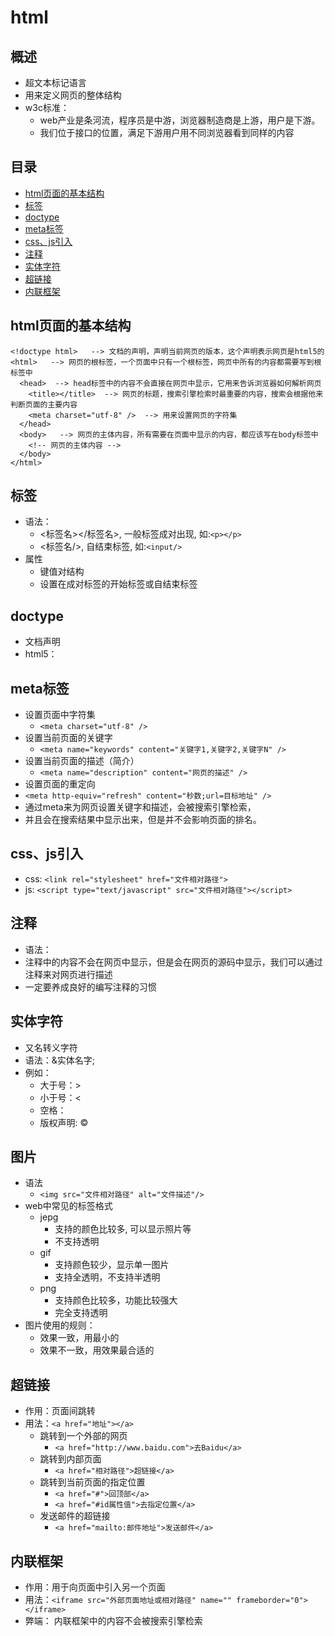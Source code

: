 # html
## 概述
* 超文本标记语言
* 用来定义网页的整体结构
* w3c标准：
  * web产业是条河流，程序员是中游，浏览器制造商是上游，用户是下游。
  * 我们位于接口的位置，满足下游用户用不同浏览器看到同样的内容
## 目录
* [html页面的基本结构](#html页面的基本结构)
* [标签](#标签)
* [doctype](#doctype)
* [meta标签](#meta标签)
* [css、js引入](#css、js引入)
* [注释](#注释)
* [实体字符](#实体字符)
* [超链接](#超链接)
* [内联框架](#内联框架)
## html页面的基本结构
```
<!doctype html>   --> 文档的声明，声明当前网页的版本，这个声明表示网页是html5的
<html>   --> 网页的根标签，一个页面中只有一个根标签，网页中所有的内容都需要写到根标签中
  <head>  --> head标签中的内容不会直接在网页中显示，它用来告诉浏览器如何解析网页
    <title></title>  --> 网页的标题，搜索引擎检索时最重要的内容，搜索会根据他来判断页面的主要内容
    <meta charset="utf-8" />  --> 用来设置网页的字符集
  </head>
  <body>   --> 网页的主体内容，所有需要在页面中显示的内容，都应该写在body标签中
    <!-- 网页的主体内容 -->
  </body> 
</html>
```
## 标签
* 语法：
  * <标签名></标签名>, 一般标签成对出现, 如:`<p></p>`
  * <标签名/>, 自结束标签, 如:`<input/>`
* 属性
  * 键值对结构
  * 设置在成对标签的开始标签或自结束标签
## doctype
* 文档声明
* html5：<!doctype html>
## meta标签
* 设置页面中字符集
  * `<meta charset="utf-8" />`
* 设置当前页面的关键字
  * `<meta name="keywords" content="关键字1,关键字2,关键字N" />`
* 设置当前页面的描述（简介）
  * `<meta name="description" content="网页的描述" />`
*  设置页面的重定向
  * `<meta http-equiv="refresh" content="秒数;url=目标地址" />`
*  通过meta来为网页设置关键字和描述，会被搜索引擎检索，
  * 并且会在搜索结果中显示出来，但是并不会影响页面的排名。
## css、js引入
* css: `<link rel="stylesheet" href="文件相对路径">`
* js: `<script type="text/javascript" src="文件相对路径"></script>`
## 注释
* 语法：<!-- 注释 -->
* 注释中的内容不会在网页中显示，但是会在网页的源码中显示，我们可以通过注释来对网页进行描述
* 一定要养成良好的编写注释的习惯
## 实体字符
* 又名转义字符
* 语法：&实体名字;
* 例如：
  * 大于号：&gt;
  * 小于号：&lt;
  * 空格： &nbsp;
  * 版权声明: &copy;
## 图片
* 语法
  * `<img src="文件相对路径" alt="文件描述"/>`
* web中常见的标签格式
  * jepg
    * 支持的颜色比较多, 可以显示照片等
    * 不支持透明
  * gif
    * 支持颜色较少，显示单一图片
    * 支持全透明，不支持半透明
  * png
    * 支持颜色比较多，功能比较强大
    * 完全支持透明
* 图片使用的规则：
  * 效果一致，用最小的
  * 效果不一致，用效果最合适的
## 超链接
* 作用：页面间跳转
* 用法：`<a href="地址"></a>`
  * 跳转到一个外部的网页
    * `<a href="http://www.baidu.com">去Baidu</a>`
  * 跳转到内部页面
    * `<a href="相对路径">超链接</a>`
  * 跳转到当前页面的指定位置
    * `<a href="#">回顶部</a>`
    * `<a href="#id属性值">去指定位置</a>`
  * 发送邮件的超链接
    * `<a href="mailto:邮件地址">发送邮件</a>`
## 内联框架
* 作用：用于向页面中引入另一个页面
* 用法：`<iframe src="外部页面地址或相对路径" name="" frameborder="0"></iframe>`
* 弊端： 内联框架中的内容不会被搜索引擎检索
    
    
    
    
    
    
    
    
    
    
    
    
    
    
    
    
    
    
    
    
    
    